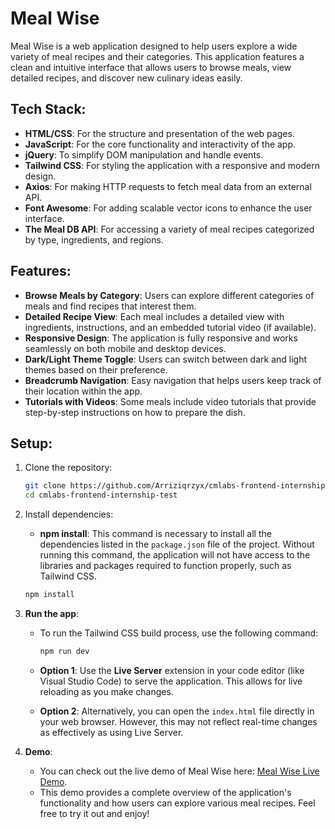 # Meal Wise

Meal Wise is a web application designed to help users explore a wide variety of meal recipes and their categories. This application features a clean and intuitive interface that allows users to browse meals, view detailed recipes, and discover new culinary ideas easily.

## Tech Stack:

- **HTML/CSS**: For the structure and presentation of the web pages.
- **JavaScript**: For the core functionality and interactivity of the app.
- **jQuery**: To simplify DOM manipulation and handle events.
- **Tailwind CSS**: For styling the application with a responsive and modern design.
- **Axios**: For making HTTP requests to fetch meal data from an external API.
- **Font Awesome**: For adding scalable vector icons to enhance the user interface.
- **The Meal DB API**: For accessing a variety of meal recipes categorized by type, ingredients, and regions.

## Features:

- **Browse Meals by Category**: Users can explore different categories of meals and find recipes that interest them.
- **Detailed Recipe View**: Each meal includes a detailed view with ingredients, instructions, and an embedded tutorial video (if available).
- **Responsive Design**: The application is fully responsive and works seamlessly on both mobile and desktop devices.
- **Dark/Light Theme Toggle**: Users can switch between dark and light themes based on their preference.
- **Breadcrumb Navigation**: Easy navigation that helps users keep track of their location within the app.
- **Tutorials with Videos**: Some meals include video tutorials that provide step-by-step instructions on how to prepare the dish.

## Setup:

1. Clone the repository:

   ```bash
   git clone https://github.com/Arriziqrzyx/cmlabs-frontend-internship-test.git
   cd cmlabs-frontend-internship-test
   ```

2. Install dependencies:

   - **npm install**: This command is necessary to install all the dependencies listed in the `package.json` file of the project. Without running this command, the application will not have access to the libraries and packages required to function properly, such as Tailwind CSS.

   ```bash
   npm install
   ```

3. **Run the app**:

   - To run the Tailwind CSS build process, use the following command:

     ```bash
     npm run dev
     ```

   - **Option 1**: Use the **Live Server** extension in your code editor (like Visual Studio Code) to serve the application. This allows for live reloading as you make changes.

   - **Option 2**: Alternatively, you can open the `index.html` file directly in your web browser. However, this may not reflect real-time changes as effectively as using Live Server.

4. **Demo**:

   - You can check out the live demo of Meal Wise here: [Meal Wise Live Demo](https://cmlabs-mealwise.vercel.app/).
   - This demo provides a complete overview of the application's functionality and how users can explore various meal recipes. Feel free to try it out and enjoy!
